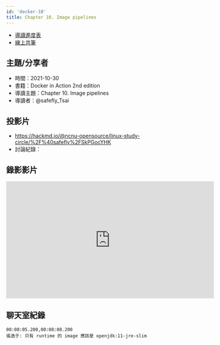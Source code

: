 ```yaml
---
id: 'docker-10'
title: Chapter 10. Image pipelines
---
```


- [導讀進度表](https://docs.google.com/spreadsheets/d/1xjz22UDz_vKW92dJpnGysNCtFiSCYz_wbkHD4B1EQ-0/edit#gid=1726791362)
- [線上共筆](https://hackmd.io/@ncnu-opensource/linux-study-circle/)

## 主題/分享者

- 時間：2021-10-30
- 書籍：Docker in Action 2nd edition
- 導讀主題：Chapter 10. Image pipelines
- 導讀者：@safefly_Tsai

## 投影片

- https://hackmd.io/@ncnu-opensource/linux-study-circle/%2F%40safefly%2FSkPGocYHK
- 討論紀錄： 

## 錄影影片

<iframe width="560" height="315" src="https://www.youtube.com/embed/0k_G_NMj1mE" title="YouTube video player" frameborder="0" allow="accelerometer; autoplay; clipboard-write; encrypted-media; gyroscope; picture-in-picture" allowfullscreen></iframe>

## 聊天室紀錄

```
00:08:05.200,00:08:08.200
張逸于: 只有 runtime 的 image 應該是 openjdk:11-jre-slim
```